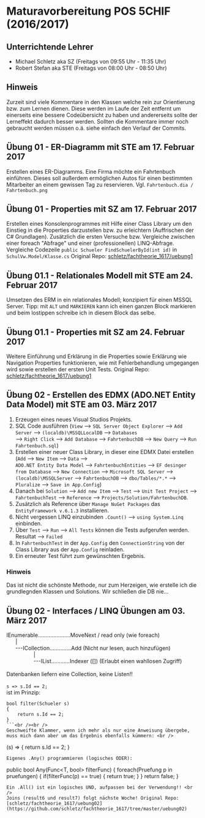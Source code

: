 ﻿# Maturavorbereitung POS 5CHIF (2016/2017)
## Unterrichtende Lehrer
* Michael Schletz aka SZ (Freitags von 09:55 Uhr - 11:35 Uhr)
* Robert Stefan aka STE (Freitags von 08:00 Uhr - 08:50 Uhr)

## Hinweis
Zurzeit sind viele Kommentare in den Klassen welche rein zur Orientierung bzw. zum Lernen dienen. Diese werden im Laufe der Zeit entfernt um einerseits eine bessere Codeübersicht zu haben und andererseits sollte der Lerneffekt dadurch besser werden. Sollten die Kommentare immer noch gebraucht werden müssen o.ä. siehe einfach den Verlauf der Commits.

## Übung 01 - ER-Diagramm mit STE am 17. Februar 2017
Erstellen eines ER-Diagramms. Eine Firma möchte ein Fahrtenbuch einführen. Dieses soll außerdem ermöglichen Autos für einen bestimmten Mitarbeiter an einem gewissen Tag zu reservieren.
Vgl. `Fahrtenbuch.dia / Fahrtenbuch.png`

## Übung 01 - Properties mit SZ am 17. Februar 2017
Erstellen eines Konsolenprogrammes mit Hilfe einer Class Library um den Einstieg in die Properties darzustellen bzw. zu erleichtern (Auffrischen der C# Grundlagen). Zusätzlich die ersten Versuche bzw. Vergleiche zwischen einer foreach "Abfrage" und einer (professionellen) LINQ-Abfrage.
Vergleiche Codezeile `public Schueler FindSchuelerById(int id)` in `SchulVw.Model/Klasse.cs`
Original Repo: [schletz/fachtheorie_1617/uebung1](https://github.com/schletz/fachtheorie_1617/tree/master/uebung1)

## Übung 01.1 - Relationales Modell mit STE am 24. Februar 2017
Umsetzen des ERM in ein relationales Modell; konzipiert für einen MSSQL Server.
Tipp: mit `ALT` und `MARKIEREN` kann ich einen ganzen Block markieren und beim lostippen schreibe ich in diesem Block das selbe.

## Übung 01.1 - Properties mit SZ am 24. Februar 2017
Weitere Einführung und Erklärung in die Properties sowie Erklärung wie Navigation Properties funktionieren, wie mit Fehlerbehandlung umgegangen wird sowie erstellen der ersten Unit Tests.
Original Repo: [schletz/fachtheorie_1617/uebung1](https://github.com/schletz/fachtheorie_1617/tree/master/uebung1)

## Übung 02 - Erstellen des EDMX (ADO.NET Entity Data Model) mit STE am 03. März 2017
1.  Erzeugen eines neues Visual Studios Projekts. <br />
2.  SQL Code ausführen (`View` --> `SQL Server Object Explorer` --> `Add Server` --> `(localdb)\MSSQLLocalDB` --> `Databases` <br /> --> `Right Click` --> `Add Database` --> `FahrtenbuchDB` --> `New Query` --> `Run Fahrtenbuch.sql`) <br />
3.  Erstellen einer neuer Class Library, in dieser eine EDMX Datei erstellen (`Add` --> `New Item` --> `Data` --> <br /> `ADO.NET Entity Data Model` --> `FahrtenbuchEntities` --> `EF desinger from Database` --> `New Connection` --> `Microsoft SQL Server` --> `(localdb)\MSSQLServer` --> `FahrtenbuchDB` --> `dbo/Tables/*.*` --> `Pluralize` --> `Save in App.Config`) <br />
4.  Danach bei `Solution` --> `Add new Item` --> `Test` --> `Unit Test Project` --> `FahrtenbuchTest` --> `Reference` --> `Projects/Solution/FahrtenbuchDB`. <br />
5.  Zusätzlich als Reference über `Manage NuGet Packages` das `EntityFramework v.6.1.3` installieren. <br />
6.  Nicht vergessen LINQ einzubinden `.Count()` --> `using System.Linq` einbinden. <br />
7.  Über `Test` --> `Run` --> `All Tests` können die Tests aufgerufen werden. Resultat --> `Failed` <br />
8.  In `FahrtenbuchTest` in der `App.Config` den `ConnectionString` von der Class Library aus der `App.Config` reinladen. <br />
9.  Ein erneuter Test führt zum gewünschten Ergebnis.

### Hinweis
Das ist nicht die schönste Methode, nur zum Herzeigen, wie erstelle ich die grundlegnden Klassen und Solutions. Wir schließen die DB nie...

## Übung 02 - Interfaces / LINQ Übungen am 03. März 2017
IEnumerable.....................MoveNext / read only (wie foreach) <br />
&nbsp;&nbsp;&nbsp;&nbsp;&nbsp;&nbsp;| <br />
&nbsp;&nbsp;&nbsp;&nbsp;&nbsp;&nbsp;---ICollection..............Add (Nicht nur lesen, auch hinzufügen) <br />
&nbsp;&nbsp;&nbsp;&nbsp;&nbsp;&nbsp;&nbsp;&nbsp;&nbsp;&nbsp;&nbsp;&nbsp;&nbsp;&nbsp;&nbsp;&nbsp;&nbsp;&nbsp;| <br />
&nbsp;&nbsp;&nbsp;&nbsp;&nbsp;&nbsp;&nbsp;&nbsp;&nbsp;&nbsp;&nbsp;&nbsp;&nbsp;&nbsp;&nbsp;&nbsp;&nbsp;&nbsp;---IList............Indexer ([]) (Erlaubt einen wahllosen Zugriff) <br />
<br />
Datenbanken liefern eine Collection, keine Listen!!<br />
<br />
`s => s.Id == 2;` <br />
ist im Prinzip: <br />
```
bool filter(Schueler s)
{ 
	return s.Id == 2; 
}
```<br /><br />
Geschweifte Klammer, wenn ich mehr als nur eine Anweisung übergebe, muss mich dann aber um das Ergebnis ebenfalls kümmern: <br />
```
(s) => 
{ 
	return s.Id == 2; 
}
``` <br /><br />
Eigenes .Any() programmieren (logisches ODER):
```
public bool Any(Func<T, bool> filterFunc) { 
	foreach(Pruefung p in pruefungen) { 
		if(filterFunc(p) == true) { 
			return true; 
		} 
	} 
	return false; 
}
``` <br /><br />
Ein .All() ist ein logisches UND, aufpassen bei der Verwendung!! <br />
Joins (result6 und result7) folgt nächste Woche! Original Repo: [schletz/fachtheorie_1617/uebung02](https://github.com/schletz/fachtheorie_1617/tree/master/uebung02)